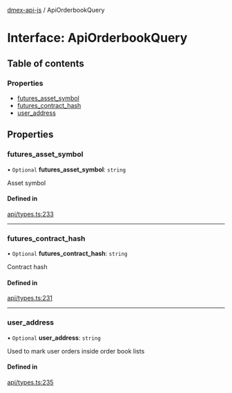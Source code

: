 [dmex-api-js](../README.md) / ApiOrderbookQuery

# Interface: ApiOrderbookQuery

## Table of contents

### Properties

- [futures\_asset\_symbol](ApiOrderbookQuery.md#futures_asset_symbol)
- [futures\_contract\_hash](ApiOrderbookQuery.md#futures_contract_hash)
- [user\_address](ApiOrderbookQuery.md#user_address)

## Properties

### futures\_asset\_symbol

• `Optional` **futures\_asset\_symbol**: `string`

Asset symbol

#### Defined in

[api/types.ts:233](https://github.com/dmex-app/node-api-js/blob/2403db6/src/api/types.ts#L233)

___

### futures\_contract\_hash

• `Optional` **futures\_contract\_hash**: `string`

Contract hash

#### Defined in

[api/types.ts:231](https://github.com/dmex-app/node-api-js/blob/2403db6/src/api/types.ts#L231)

___

### user\_address

• `Optional` **user\_address**: `string`

Used to mark user orders inside order book lists

#### Defined in

[api/types.ts:235](https://github.com/dmex-app/node-api-js/blob/2403db6/src/api/types.ts#L235)
